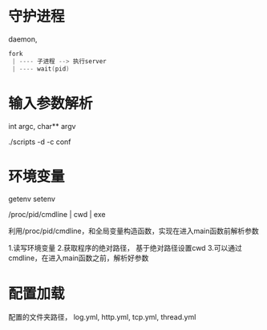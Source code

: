 # 守护进程

daemon,

```cpp
fork 
 | ---- 子进程 --> 执行server
 | ---- wait(pid)
```
# 输入参数解析
int argc, char** argv

./scripts -d -c conf

# 环境变量
getenv
setenv

/proc/pid/cmdline | cwd | exe

利用/proc/pid/cmdline，和全局变量构造函数，实现在进入main函数前解析参数

1.读写环境变量
2.获取程序的绝对路径， 基于绝对路径设置cwd
3.可以通过cmdline，在进入main函数之前，解析好参数

# 配置加载
配置的文件夹路径， log.yml, http.yml, tcp.yml, thread.yml
